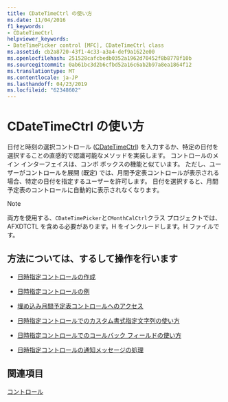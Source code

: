 ```yaml
---
title: CDateTimeCtrl の使い方
ms.date: 11/04/2016
f1_keywords:
- CDateTimeCtrl
helpviewer_keywords:
- DateTimePicker control [MFC], CDateTimeCtrl class
ms.assetid: cb2a8720-43f1-4c33-a3a4-def9a1622e00
ms.openlocfilehash: 251528cafcbedb0352a1962d70452f8b8778f10b
ms.sourcegitcommit: 0ab61bc3d2b6cfbd52a16c6ab2b97a8ea1864f12
ms.translationtype: MT
ms.contentlocale: ja-JP
ms.lasthandoff: 04/23/2019
ms.locfileid: "62348602"
---
```

# <a name="using-cdatetimectrl"></a>CDateTimeCtrl の使い方

日付と時刻の選択コントロール ([CDateTimeCtrl](../mfc/reference/cdatetimectrl-class.md)) を入力するか、特定の日付を選択することの直感的で認識可能なメソッドを実装します。 コントロールのメイン インターフェイスは、コンボ ボックスの機能と似ています。 ただし、ユーザーがコントロールを展開 (既定) では、月間予定表コントロールが表示される場合、特定の日付を指定するユーザーを許可します。 日付を選択すると、月間予定表のコントロールに自動的に表示されなくなります。

> [!NOTE]
>  両方を使用する、`CDateTimePicker`と`CMonthCalCtrl`クラス プロジェクトでは、AFXDTCTL を含める必要があります。H をインクルードします。H ファイルです。

## <a name="what-do-you-want-to-know-more-about"></a>方法については、するして操作を行います

- [日時指定コントロールの作成](../mfc/creating-the-date-and-time-picker-control.md)

- [日時指定コントロールの例](../mfc/date-and-time-picker-control-examples.md)

- [埋め込み月間予定表コントロールへのアクセス](../mfc/accessing-the-embedded-month-calendar-control.md)

- [日時指定コントロールでのカスタム書式指定文字列の使い方](../mfc/using-custom-format-strings-in-a-date-and-time-picker-control.md)

- [日時指定コントロールでのコールバック フィールドの使い方](../mfc/using-callback-fields-in-a-date-and-time-picker-control.md)

- [日時指定コントロールの通知メッセージの処理](../mfc/processing-notification-messages-in-date-and-time-picker-controls.md)

## <a name="see-also"></a>関連項目

[コントロール](../mfc/controls-mfc.md)
